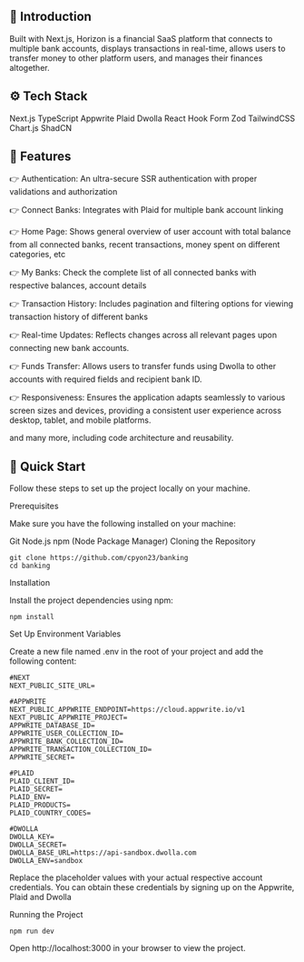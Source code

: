 🤖 Introduction
-----
Built with Next.js, Horizon is a financial SaaS platform that connects to multiple bank accounts, displays transactions in real-time, allows users to transfer money to other platform users, and manages their finances altogether.

⚙️ Tech Stack
-----
Next.js
TypeScript
Appwrite
Plaid
Dwolla
React Hook Form
Zod
TailwindCSS
Chart.js
ShadCN

🔋 Features
-----
👉 Authentication: An ultra-secure SSR authentication with proper validations and authorization

👉 Connect Banks: Integrates with Plaid for multiple bank account linking

👉 Home Page: Shows general overview of user account with total balance from all connected banks, recent transactions, money spent on different categories, etc

👉 My Banks: Check the complete list of all connected banks with respective balances, account details

👉 Transaction History: Includes pagination and filtering options for viewing transaction history of different banks

👉 Real-time Updates: Reflects changes across all relevant pages upon connecting new bank accounts.

👉 Funds Transfer: Allows users to transfer funds using Dwolla to other accounts with required fields and recipient bank ID.

👉 Responsiveness: Ensures the application adapts seamlessly to various screen sizes and devices, providing a consistent user experience across desktop, tablet, and mobile platforms.

and many more, including code architecture and reusability.

🤸 Quick Start
-----
Follow these steps to set up the project locally on your machine.

Prerequisites

Make sure you have the following installed on your machine:

Git
Node.js
npm (Node Package Manager)
Cloning the Repository

```
git clone https://github.com/cpyon23/banking
cd banking
```
Installation

Install the project dependencies using npm:
```
npm install
```
Set Up Environment Variables

Create a new file named .env in the root of your project and add the following content:
```
#NEXT
NEXT_PUBLIC_SITE_URL=

#APPWRITE
NEXT_PUBLIC_APPWRITE_ENDPOINT=https://cloud.appwrite.io/v1
NEXT_PUBLIC_APPWRITE_PROJECT=
APPWRITE_DATABASE_ID=
APPWRITE_USER_COLLECTION_ID=
APPWRITE_BANK_COLLECTION_ID=
APPWRITE_TRANSACTION_COLLECTION_ID=
APPWRITE_SECRET=

#PLAID
PLAID_CLIENT_ID=
PLAID_SECRET=
PLAID_ENV=
PLAID_PRODUCTS=
PLAID_COUNTRY_CODES=

#DWOLLA
DWOLLA_KEY=
DWOLLA_SECRET=
DWOLLA_BASE_URL=https://api-sandbox.dwolla.com
DWOLLA_ENV=sandbox
```
Replace the placeholder values with your actual respective account credentials. You can obtain these credentials by signing up on the Appwrite, Plaid and Dwolla

Running the Project
```
npm run dev
```
Open http://localhost:3000 in your browser to view the project.
